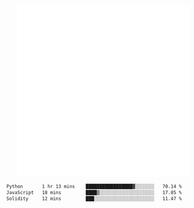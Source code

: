 <div align="center">
    <a href="https://konst.fish">
        <img src="https://raw.githubusercontent.com/konstfish/konstfish/master/fish.svg" alt="Logo" width="450"/>
    </a>
</div>

<!--START_SECTION:waka-->
```text
Python       1 hr 13 mins    █████████████████▓░░░░░░░   70.14 % 
JavaScript   18 mins         ████▒░░░░░░░░░░░░░░░░░░░░   17.85 % 
Solidity     12 mins         ███░░░░░░░░░░░░░░░░░░░░░░   11.47 % 
```
<!--END_SECTION:waka-->
